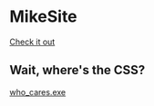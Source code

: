 # MikeSite
[Check it out](https://www.mhennelly.com)
## Wait, where's the CSS?
[who_cares.exe](brule.gif)

